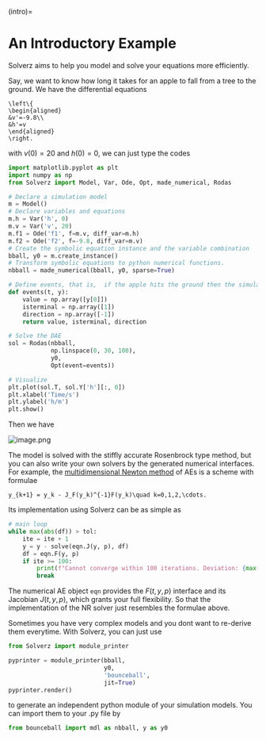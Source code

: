 (intro)=

# An Introductory Example

Solverz aims to help you model and solve your equations more efficiently.

Say, we want to know how long it takes for an apple to fall from a tree to the ground. We have the 
differential equations 

```{math}
\left\{
\begin{aligned}
&v'=-9.8\\
&h'=v
\end{aligned}
\right.
```

with $v(0)=20$ and $h(0)=0$, we can just type the codes

```python
import matplotlib.pyplot as plt
import numpy as np
from Solverz import Model, Var, Ode, Opt, made_numerical, Rodas

# Declare a simulation model
m = Model()
# Declare variables and equations
m.h = Var('h', 0)
m.v = Var('v', 20)
m.f1 = Ode('f1', f=m.v, diff_var=m.h)
m.f2 = Ode('f2', f=-9.8, diff_var=m.v)
# Create the symbolic equation instance and the variable combination 
bball, y0 = m.create_instance()
# Transform symbolic equations to python numerical functions.
nbball = made_numerical(bball, y0, sparse=True)

# Define events, that is,  if the apple hits the ground then the simulation will cease.
def events(t, y):
    value = np.array([y[0]]) 
    isterminal = np.array([1]) 
    direction = np.array([-1]) 
    return value, isterminal, direction

# Solve the DAE
sol = Rodas(nbball,
            np.linspace(0, 30, 100), 
            y0, 
            Opt(event=events))

# Visualize
plt.plot(sol.T, sol.Y['h'][:, 0])
plt.xlabel('Time/s')
plt.ylabel('h/m')
plt.show()
```
Then we have

![image.png](/pics/res.png)

The model is solved with the stiffly accurate Rosenbrock type method, but you can also write your own solvers by the 
generated numerical interfaces. For example, the [multidimensional Newton method](https://en.wikipedia.org/wiki/Newton%27s_method) of 
AEs is a scheme with formulae

```{math}
y_{k+1} = y_k - J_F(y_k)^{-1}F(y_k)\quad k=0,1,2,\cdots.
```

Its implementation using Solverz can be as simple as
```python
# main loop
while max(abs(df)) > tol:
    ite = ite + 1
    y = y - solve(eqn.J(y, p), df)
    df = eqn.F(y, p)
    if ite >= 100:
        print(f"Cannot converge within 100 iterations. Deviation: {max(abs(df))}!")
        break
```
The numerical AE object `eqn` provides the $F(t,y,p)$ interface and its Jacobian $J(t,y,p)$, which grants
your full flexibility. So that the implementation of the NR solver just resembles the formulae above.

Sometimes you have very complex models and you dont want to re-derive them everytime. With Solverz, you can just use
```python
from Solverz import module_printer

pyprinter = module_printer(bball,
                           y0,
                           'bounceball',
                           jit=True)
pyprinter.render()
```
to generate an independent python module of your simulation models. You can import them to your .py file by

```python
from bounceball import mdl as nbball, y as y0
```

